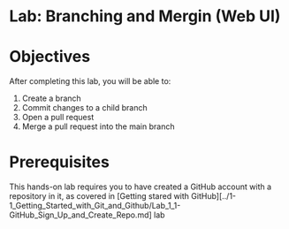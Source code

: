 # Lab: Branching and Mergin (Web UI)

# Objectives

After completing this lab, you will be able to:

1. Create a branch 
2. Commit changes to a child branch
3. Open a pull request
4. Merge a pull request into the main branch

# Prerequisites

This hands-on lab requires you to have created a GitHub account with a repository in it, as covered in [Getting stared with GitHub][../1-1_Getting_Started_with_Git_and_Github/Lab_1_1-GitHub_Sign_Up_and_Create_Repo.md] lab